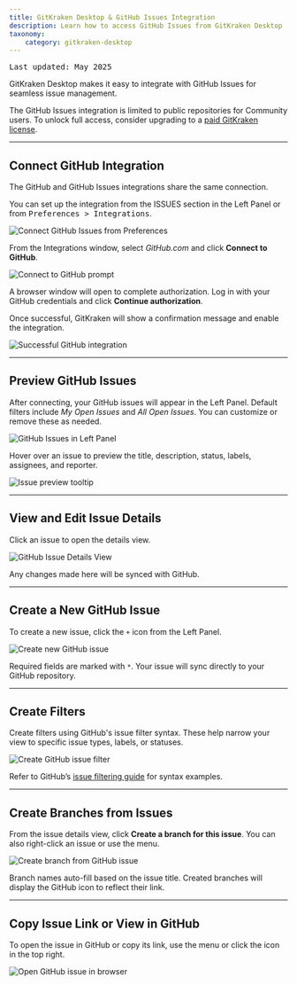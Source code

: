 ```yaml
---
title: GitKraken Desktop & GitHub Issues Integration
description: Learn how to access GitHub Issues from GitKraken Desktop
taxonomy:
    category: gitkraken-desktop
---
```


<kbd>Last updated: May 2025</kbd>

GitKraken Desktop makes it easy to integrate with GitHub Issues for seamless issue management.

<div class='callout callout--basic'>
    <p>The GitHub Issues integration is limited to public repositories for Community users. To unlock full access, consider upgrading to a <a href="https://gitkraken.com/pricing?source=help_center&product=gitkraken">paid GitKraken license</a>.</p>
</div>

---

## Connect GitHub Integration

The GitHub and GitHub Issues integrations share the same connection.

You can set up the integration from the ISSUES section in the Left Panel or from <kbd>Preferences > Integrations</kbd>.

<img src="/wp-content/uploads/connect-github-issues-2025.png" srcset="/wp-content/uploads/connect-github-issues-2025@2x.png" class="help-center-img img-bordered" alt="Connect GitHub Issues from Preferences">

From the Integrations window, select <em>GitHub.com</em> and click <strong>Connect to GitHub</strong>.

<img src="/wp-content/uploads/connect-github-2025.png" srcset="/wp-content/uploads/connect-github-2025@2x.png 2x" class="help-center-img img-bordered" alt="Connect to GitHub prompt">

A browser window will open to complete authorization. Log in with your GitHub credentials and click <strong>Continue authorization</strong>.

Once successful, GitKraken will show a confirmation message and enable the integration.

<img src="/wp-content/uploads/github-success-1.png" srcset="/wp-content/uploads/github-success-1@2x.png 2x" class="help-center-img img-bordered" alt="Successful GitHub integration">

---

## Preview GitHub Issues

After connecting, your GitHub issues will appear in the Left Panel. Default filters include _My Open Issues_ and _All Open Issues_. You can customize or remove these as needed.

<img src="/wp-content/uploads/github-issues-left-panel-2025.png" srcset="/wp-content/uploads/github-issues-left-panel-2025@2x.png" class="help-center-img img-bordered" alt="GitHub Issues in Left Panel">

Hover over an issue to preview the title, description, status, labels, assignees, and reporter.

<img src="/wp-content/uploads/issues-preview-github-issues.png" srcset="/wp-content/uploads/issues-preview-github-issues@2x.png" class="help-center-img img-bordered" alt="Issue preview tooltip">

---

## View and Edit Issue Details

Click an issue to open the details view.

<img src="/wp-content/uploads/view-github-issue-2025.png" srcset="/wp-content/uploads/view-github-issue-2025@2x.png" class="help-center-img img-bordered" alt="GitHub Issue Details View">

Any changes made here will be synced with GitHub.

---

## Create a New GitHub Issue

To create a new issue, click the <code>+</code> icon from the Left Panel.

<img src="/wp-content/uploads/create-github-issue-2025.png" srcset="/wp-content/uploads/create-github-issue-2025@2x.png" class="help-center-img img-bordered" alt="Create new GitHub issue">

Required fields are marked with <code>*</code>. Your issue will sync directly to your GitHub repository.

---

## Create Filters

Create filters using GitHub's issue filter syntax. These help narrow your view to specific issue types, labels, or statuses.

<img src="/wp-content/uploads/create-github-filter.png" srcset="/wp-content/uploads/create-github-filter@2x.png" class="help-center-img img-bordered" alt="Create GitHub issue filter">

Refer to GitHub’s [issue filtering guide](https://docs.github.com/en/github/searching-for-information-on-github/searching-issues-and-pull-requests) for syntax examples.

---

## Create Branches from Issues

From the issue details view, click <strong>Create a branch for this issue</strong>. You can also right-click an issue or use the <kbd><i class="fa fa-ellipsis-v"></i></kbd> menu.

<img src="/wp-content/uploads/create-branch-github-issue.png" srcset="/wp-content/uploads/create-branch-github-issue@2x.png" class="help-center-img img-bordered" alt="Create branch from GitHub issue">

Branch names auto-fill based on the issue title. Created branches will display the GitHub icon to reflect their link.

---

## Copy Issue Link or View in GitHub

To open the issue in GitHub or copy its link, use the <kbd><i class="fa fa-ellipsis-v"></i></kbd> menu or click the <i class="fa fa-external-link" aria-hidden="true"></i> icon in the top right.

<img src="/wp-content/uploads/view-github-issue-on-web-2025.png" srcset="/wp-content/uploads/view-github-issue-on-web-2025@2x.png" class="help-center-img img-bordered" alt="Open GitHub issue in browser">
